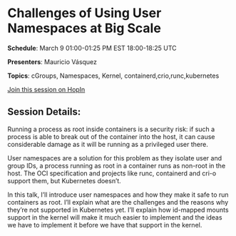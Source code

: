 # Challenges of Using User Namespaces at Big Scale

**Schedule**: March 9 01:00-01:25 PM EST 18:00-18:25 UTC

**Presenters**: Mauricio Vásquez

**Topics**: cGroups, Namespaces, Kernel, containerd,crio,runc,kubernetes

[Join this session on HopIn](https://hopin.com/events/container-plumbing-days)

## Session Details:

Running a process as root inside containers is a security risk: if such a process is able to break out of the container into the host, it can cause considerable damage as it will be running as a privileged user there.

User namespaces are a solution for this problem as they isolate user and group IDs, a process running as root in a container runs as non-root in the host. The OCI specification and projects like runc, containerd and cri-o support them, but Kubernetes doesn’t.

In this talk, I’ll introduce user namespaces and how they make it safe to run containers as root. I’ll explain what are the challenges and the reasons why they’re not supported in Kubernetes yet. I’ll explain how id-mapped mounts support in the kernel will make it much easier to implement and the ideas we have to implement it before we have that support in the kernel.
